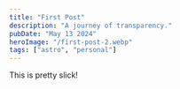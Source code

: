 ```yaml
---
title: "First Post"
description: "A journey of transparency."
pubDate: "May 13 2024"
heroImage: "/first-post-2.webp"
tags: ["astro", "personal"]
---
```


This is pretty slick!
